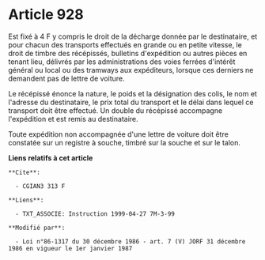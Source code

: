 # Article 928

Est fixé à 4 F y compris le droit de la décharge donnée par le destinataire, et pour chacun des transports effectués en
grande ou en petite vitesse, le droit de timbre des récépissés, bulletins d'expédition ou autres pièces en tenant lieu,
délivrés par les administrations des voies ferrées d'intérêt général ou local ou des tramways aux expéditeurs, lorsque ces
derniers ne demandent pas de lettre de voiture.

Le récépissé énonce la nature, le poids et la désignation des colis, le nom et l'adresse du destinataire, le prix total du
transport et le délai dans lequel ce transport doit être effectué. Un double du récépissé accompagne l'expédition et est
remis au destinataire.

Toute expédition non accompagnée d'une lettre de voiture doit être constatée sur un registre à souche, timbré sur la souche
et sur le talon.

**Liens relatifs à cet article**

	**Cite**:

	  - CGIAN3 313 F

	**Liens**:

	  - TXT_ASSOCIE: Instruction 1999-04-27 7M-3-99

	**Modifié par**:

	  - Loi n°86-1317 du 30 décembre 1986 - art. 7 (V) JORF 31 décembre 1986 en vigueur le 1er janvier 1987
